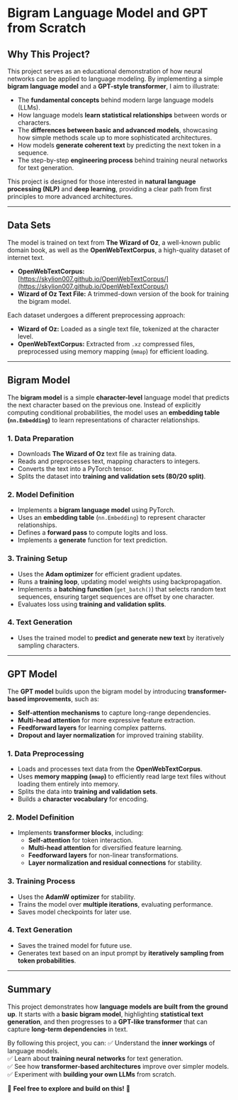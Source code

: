 # **Bigram Language Model and GPT from Scratch**

## **Why This Project?**
This project serves as an educational demonstration of how neural networks can be applied to language modeling. By implementing a simple **bigram language model** and a **GPT-style transformer**, I aim to illustrate:

- The **fundamental concepts** behind modern large language models (LLMs).
- How language models **learn statistical relationships** between words or characters.
- The **differences between basic and advanced models**, showcasing how simple methods scale up to more sophisticated architectures.
- How models **generate coherent text** by predicting the next token in a sequence.
- The step-by-step **engineering process** behind training neural networks for text generation.

This project is designed for those interested in **natural language processing (NLP)** and **deep learning**, providing a clear path from first principles to more advanced architectures.

---

## **Data Sets**
The model is trained on text from **The Wizard of Oz**, a well-known public domain book, as well as the **OpenWebTextCorpus**, a high-quality dataset of internet text.

- **OpenWebTextCorpus:** [https://skylion007.github.io/OpenWebTextCorpus/](https://skylion007.github.io/OpenWebTextCorpus/)
- **Wizard of Oz Text File:** A trimmed-down version of the book for training the bigram model.

Each dataset undergoes a different preprocessing approach:
- **Wizard of Oz:** Loaded as a single text file, tokenized at the character level.
- **OpenWebTextCorpus:** Extracted from `.xz` compressed files, preprocessed using memory mapping (`mmap`) for efficient loading.

---

## **Bigram Model**

The **bigram model** is a simple **character-level** language model that predicts the next character based on the previous one. Instead of explicitly computing conditional probabilities, the model uses an **embedding table (`nn.Embedding`)** to learn representations of character relationships.

### **1. Data Preparation**
- Downloads **The Wizard of Oz** text file as training data.
- Reads and preprocesses text, mapping characters to integers.
- Converts the text into a PyTorch tensor.
- Splits the dataset into **training and validation sets (80/20 split)**.

### **2. Model Definition**
- Implements a **bigram language model** using PyTorch.
- Uses an **embedding table** (`nn.Embedding`) to represent character relationships.
- Defines a **forward pass** to compute logits and loss.
- Implements a **generate** function for text prediction.

### **3. Training Setup**
- Uses the **Adam optimizer** for efficient gradient updates.
- Runs a **training loop**, updating model weights using backpropagation.
- Implements a **batching function** (`get_batch()`) that selects random text sequences, ensuring target sequences are offset by one character.
- Evaluates loss using **training and validation splits**.

### **4. Text Generation**
- Uses the trained model to **predict and generate new text** by iteratively sampling characters.

---

## **GPT Model**

The **GPT model** builds upon the bigram model by introducing **transformer-based improvements**, such as:

- **Self-attention mechanisms** to capture long-range dependencies.
- **Multi-head attention** for more expressive feature extraction.
- **Feedforward layers** for learning complex patterns.
- **Dropout and layer normalization** for improved training stability.

### **1. Data Preprocessing**
- Loads and processes text data from the **OpenWebTextCorpus**.
- Uses **memory mapping (`mmap`)** to efficiently read large text files without loading them entirely into memory.
- Splits the data into **training and validation sets**.
- Builds a **character vocabulary** for encoding.

### **2. Model Definition**
- Implements **transformer blocks**, including:
  - **Self-attention** for token interaction.
  - **Multi-head attention** for diversified feature learning.
  - **Feedforward layers** for non-linear transformations.
  - **Layer normalization and residual connections** for stability.

### **3. Training Process**
- Uses the **AdamW optimizer** for stability.
- Trains the model over **multiple iterations**, evaluating performance.
- Saves model checkpoints for later use.

### **4. Text Generation**
- Saves the trained model for future use.
- Generates text based on an input prompt by **iteratively sampling from token probabilities**.

---

## **Summary**
This project demonstrates how **language models are built from the ground up**. It starts with a **basic bigram model**, highlighting **statistical text generation**, and then progresses to a **GPT-like transformer** that can capture **long-term dependencies** in text.

By following this project, you can:
✅ Understand the **inner workings** of language models.  
✅ Learn about **training neural networks** for text generation.  
✅ See how **transformer-based architectures** improve over simpler models.  
✅ Experiment with **building your own LLMs** from scratch.

🔗 **Feel free to explore and build on this!** 🚀

